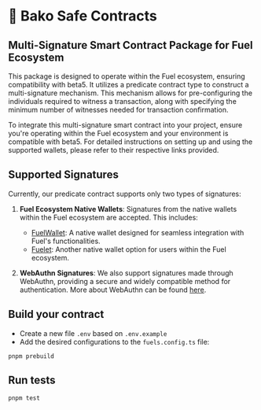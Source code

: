 # 📑 Bako Safe Contracts

## Multi-Signature Smart Contract Package for Fuel Ecosystem

This package is designed to operate within the Fuel ecosystem, ensuring compatibility with beta5. It utilizes a predicate contract type to construct a multi-signature mechanism. This mechanism allows for pre-configuring the individuals required to witness a transaction, along with specifying the minimum number of witnesses needed for transaction confirmation.

To integrate this multi-signature smart contract into your project, ensure you're operating within the Fuel ecosystem and your environment is compatible with beta5. For detailed instructions on setting up and using the supported wallets, please refer to their respective links provided.

## Supported Signatures

Currently, our predicate contract supports only two types of signatures:

1. **Fuel Ecosystem Native Wallets**: Signatures from the native wallets within the Fuel ecosystem are accepted. This includes:

   - [FuelWallet](https://chromewebstore.google.com/detail/fuel-wallet/dldjpboieedgcmpkchcjcbijingjcgok): A native wallet designed for seamless integration with Fuel's functionalities.
   - [Fuelet](https://chromewebstore.google.com/detail/fuelet-wallet-fuel/bifidjkcdpgfnlbcjpdkdcnbiooooblg): Another native wallet option for users within the Fuel ecosystem.

2. **WebAuthn Signatures**: We also support signatures made through WebAuthn, providing a secure and widely compatible method for authentication. More about WebAuthn can be found [here](https://webauthn.io/).

## Build your contract

- Create a new file `.env` based on `.env.example`
- Add the desired configurations to the `fuels.config.ts` file:

```
pnpm prebuild
```

## Run tests

```
pnpm test
```
